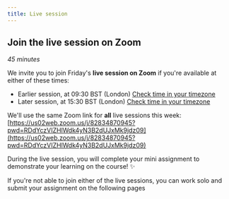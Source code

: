 ```yaml
---
title: Live session
---
```


## Join the live session on Zoom
*45 minutes*

We invite you to join Friday's **live session on Zoom** if you're available at either of these times:
- Earlier session, at 09:30 BST (London) [Check time in your timezone](https://www.timeanddate.com/worldclock/fixedtime.html?msg=VerdantLearn+GIS+refresher+2%3A+Friday+early+session&iso=20210521T0930&p1=136&am=45)
- Later session, at 15:30 BST (London) [Check time in your timezone](https://www.timeanddate.com/worldclock/fixedtime.html?msg=VerdantLearn+GIS+refresher+2%3A+Friday+late+session&iso=20210521T1530&p1=136&am=45)

We'll use the same Zoom link for **all** live sessions this week: [https://us02web.zoom.us/j/82834870945?pwd=RDdYczVIZHlWdk4yN3B2dUJxMk9jdz09](https://us02web.zoom.us/j/82834870945?pwd=RDdYczVIZHlWdk4yN3B2dUJxMk9jdz09)

During the live session, you will complete your mini assignment to demonstrate your learning on the course!  :sparkles:

If you're not able to join either of the live sessions, you can work solo and submit your assignment on the following pages
